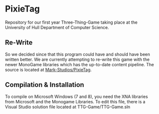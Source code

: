 PixieTag
========
Repository for our first year Three-Thing-Game taking place at the University of Hull Department of Computer Science.

Re-Write
--------
So we decided since that this program could have and should have been written better. We are currently attempting to re-write this game with the newer MonoGame libraries which has the up-to-date content pipeline. The source is located at [Mark-Studios/PixieTag](https://github.com/Mark-Studios/PixieTag).

Compilation & Installation
--------------------------
To compile on Microsoft Windows (7 and 8), you need the XNA libraries from Microsoft and the Monogame Libraries. To edit this file, there is a Visual Studio solution file located at TTG-Game/TTG-Game.sln
